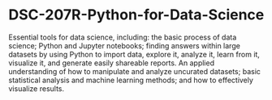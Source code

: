 # DSC-207R-Python-for-Data-Science

Essential tools for data science, including: the basic process of data science; Python and Jupyter notebooks; finding answers within large datasets by using Python to import data, explore it, analyze it, learn from it, visualize it, and generate easily shareable reports. An applied understanding of how to manipulate and analyze uncurated datasets; basic statistical analysis and machine learning methods; and how to effectively visualize results.
